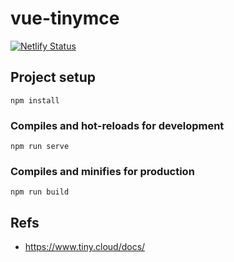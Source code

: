 # vue-tinymce

[![Netlify Status](https://api.netlify.com/api/v1/badges/b6e53b3d-c9fb-4304-b296-507eeabb8e58/deploy-status)](https://vue-tinymce.netlify.com/)

## Project setup
```
npm install
```

### Compiles and hot-reloads for development
```
npm run serve
```

### Compiles and minifies for production
```
npm run build
```

## Refs

- https://www.tiny.cloud/docs/
